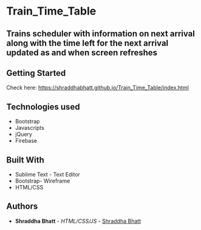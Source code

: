 # Train_Time_Table

## Trains scheduler with information on next arrival along with the time left for the next arrival updated as and when screen refreshes

## Getting Started 

Check here: https://shraddhabhatt.github.io/Train_Time_Table/index.html

## Technologies used
- Bootstrap
- Javascripts
- jQuery
- Firebase

## Built With

* Sublime Text - Text Editor
* Bootstrap- Wireframe
* HTML/CSS

## Authors

* **Shraddha Bhatt** - *HTML/CSS/JS* - [Shraddha Bhatt](https://github.com/shraddhabhatt)



 